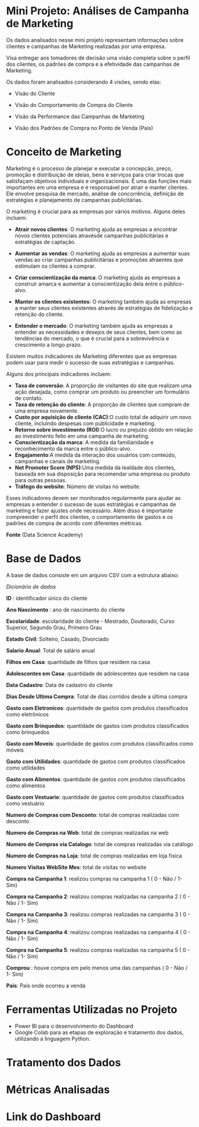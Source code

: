 # Mini Projeto: Análises de Campanha de Marketing
Os dados analisados nesse mini projeto representam informações sobre clientes e campanhas de Marketing realizadas por uma empresa.

Visa entregar aos tomadores de decisão uma visão completa sobre o perfil dos clientes, os padrões de compra e a efetividade das campanhas de Marketing.

Os dados foram analisados considerando 4 visões, sendo elas:

*  Visão do Cliente

*  Visão do Comportamento de Compra do Cliente

*  Visão da Performance das Campanhas de Marketing

*  Visão dos Padrões de Compra no Ponto de Venda (País)


# Conceito de Marketing

Marketing  é  o  processo  de  planejar  e  executar  a  concepção,  preço,  promoção  e distribuição de ideias, bens e serviços para criar trocas que satisfaçam objetivos individuais e organizacionais.
É uma das funções mais importantes em uma empresa e é responsável por atrair e  manter  clientes.  Ele  envolve  pesquisa  de  mercado,  análise  de  concorrência,  definição  de estratégias e planejamento de campanhas publicitárias.

O marketing é crucial para as empresas por vários motivos. Alguns deles incluem:

* **Atrair  novos  clientes**:  O  marketing  ajuda  as  empresas  a  encontrar  novos  clientes potenciais atravésde campanhas publicitárias e estratégias de captação.

* **Aumentar as vendas**: O marketing ajuda as empresas a aumentar suas vendas ao criar campanhas publicitárias e promoções atraentes que estimulam os clientes a comprar.

* **Criar conscientização da marca**: O marketing ajuda as empresas a construir amarca e aumentar a conscientização dela entre o público-alvo.

* **Manter os clientes existentes**: O marketing também ajuda as empresas a manter seus clientes existentes através de estratégias de fidelização e retenção do cliente.

* **Entender  o  mercado**:  O  marketing  também  ajuda  as  empresas  a  entender  as necessidades e desejos de seus clientes, bem como as tendências do mercado, o que é crucial para a sobrevivência e crescimento a longo prazo.

Existem muitos indicadores de Marketing diferentes que as empresas podem usar para medir o sucesso de suas estratégias e campanhas.

Alguns dos principais indicadores incluem:

* **Taxa de conversão**: A proporção de visitantes do site que realizam uma ação desejada, como comprar um produto ou preencher um formulário de contato.
* **Taxa  de  retenção  do  cliente**: A proporção de clientes que compram de uma empresa novamente.
* **Custo por aquisição de cliente (CAC)**:O custo total de adquirir um novo cliente, incluindo despesas com publicidade e marketing.
* **Retorno sobre investimento (ROI)**:O lucro ou prejuízo obtido em relação ao investimento feito em uma campanha de marketing.
* **Conscientização da marca**: A medida da familiaridade e reconhecimento da marca entre o público-alvo.
* **Engajamento**:A medida da interação dos usuários com conteúdo, campanhas e canais de marketing.
* **Net  Promoter  Score  (NPS)**:Uma  medida  da  lealdade  dos  clientes,  baseada  em  sua disposição para recomendar uma empresa ou produto para outras pessoas.
* **Tráfego do website**: Número de visitas no website.

Esses  indicadores  devem  ser  monitorados  regularmente  para  ajudar  as  empresas  a entender  o  sucesso  de  suas  estratégias  e  campanhas  de  marketing  e  fazer  ajustes  onde necessário. Além disso é importante compreender o perfil dos clientes, o comportamento de gastos e os padrões de compra de acordo com diferentes métricas.

**Fonte** (Data Science Academy)


# Base de Dados
A base de dados consiste em um arquivo CSV com a estrutura abaixo:

*Dicionário de dados*

**ID** : identificador único do cliente

**Ano Nascimento** : ano de nascimento do cliente

**Escolaridade**: escolaridade do cliente - Mestrado, Doutorado, Curso Superior, Segundo Grau, Primeiro Grau

**Estado Civil**: Solteiro, Casado, Divorciado

**Salario Anual**: Total de salário anual

**Filhos em Casa**: quantidade de filhos que residem na casa

**Adolescentes em Casa**: quantidade de adolescentes que residem na casa

**Data Cadastro**: Data de cadastro do cliente

**Dias Desde Ultima Compra**: Total de dias corridos desde a última compra

**Gasto com Eletronicos**: quantidade de gastos com produtos classificados como eletrônicos

**Gasto com Brinquedos**: quantidade de gastos com produtos classificados como brinquedos

**Gasto com Moveis**: quantidade de gastos com produtos classificados como móveis

**Gasto com Utilidades**: quantidade de gastos com produtos classificados como utilidades

**Gasto com Alimentos**: quantidade de gastos com produtos classificados como alimentos

**Gasto com Vestuario**: quantidade de gastos com produtos classificados como vestuário

**Numero de Compras com Desconto**: total de compras realizadas com desconto

**Numero de Compras na Web**: total de compras realizadas na web

**Numero de Compras via Catalogo**: total de compras realizadas via catálogo

**Numero de Compras na Loja**: total de compras realizadas em loja fisica

**Numero Visitas WebSite Mes**: total de visitas no website

**Compra na Campanha 1**: realizou compras na campanha 1 ( 0 - Não / 1- Sim)

**Compra na Campanha 2**: realizou compras realizadas na campanha 2 ( 0 - Não / 1- Sim)

**Compra na Campanha 3**: realizou compras realizadas na campanha 3 ( 0 - Não / 1- Sim)

**Compra na Campanha 4**: realizou compras realizadas na campanha 4 ( 0 - Não / 1- Sim)

**Compra na Campanha 5**: realizou compras realizadas na campanha 5 ( 0 - Não / 1- Sim)

**Comprou** : houve compra em pelo menos uma das campanhas ( 0 - Não / 1- Sim)

**País**: País onde ocorreu a venda


# Ferramentas Utilizadas no Projeto
* Power BI para o desenvolvimento do Dashboard
* Google Colab para as etapas de exploração e tratamento dos dados, utilizando a linguagem Python.


# Tratamento dos Dados


# Métricas Analisadas


# Link do Dashboard

